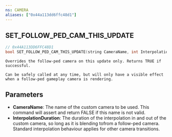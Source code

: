 ```yaml
---
ns: CAMERA
aliases: ["0x44a113dd6ffc48d1"]
---
```

## SET_FOLLOW_PED_CAM_THIS_UPDATE

```c
// 0x44A113DD6FFC48D1
bool SET_FOLLOW_PED_CAM_THIS_UPDATE(string CameraName, int InterpolationDuration);
```

```
Overrides the follow-ped camera on this update only. Returns TRUE if successful.

Can be safely called at any time, but will only have a visible effect when a follow-ped gameplay camera is rendering.
```

## Parameters
* **CameraName**: The name of the custom camera to be used. This command will assert and return FALSE if this name is not valid.
* **InterpolationDuration**: The duration of the interpolation in and out of the custom camera, so long as it is blending tofrom a follow-ped camera. Standard interpolation behaviour applies for other camera transitions.
